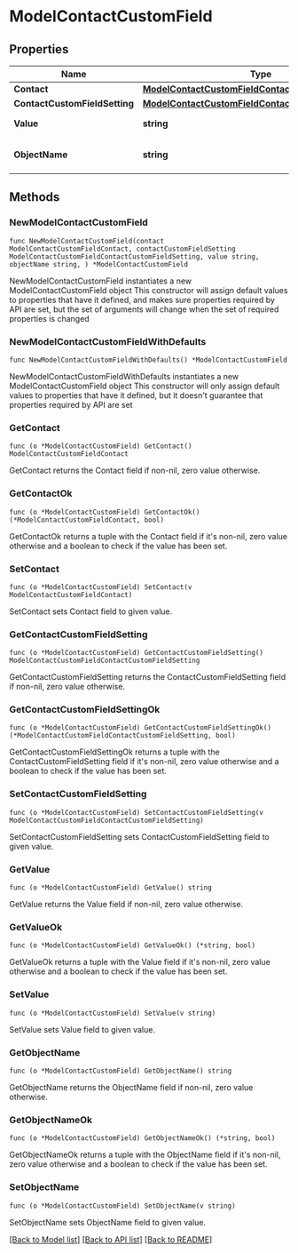 # ModelContactCustomField

## Properties

Name | Type | Description | Notes
------------ | ------------- | ------------- | -------------
**Contact** | [**ModelContactCustomFieldContact**](ModelContactCustomFieldContact.md) |  | 
**ContactCustomFieldSetting** | [**ModelContactCustomFieldContactCustomFieldSetting**](ModelContactCustomFieldContactCustomFieldSetting.md) |  | 
**Value** | **string** | The value of the contact field | 
**ObjectName** | **string** | Internal object name which is &#39;ContactCustomField&#39;. | 

## Methods

### NewModelContactCustomField

`func NewModelContactCustomField(contact ModelContactCustomFieldContact, contactCustomFieldSetting ModelContactCustomFieldContactCustomFieldSetting, value string, objectName string, ) *ModelContactCustomField`

NewModelContactCustomField instantiates a new ModelContactCustomField object
This constructor will assign default values to properties that have it defined,
and makes sure properties required by API are set, but the set of arguments
will change when the set of required properties is changed

### NewModelContactCustomFieldWithDefaults

`func NewModelContactCustomFieldWithDefaults() *ModelContactCustomField`

NewModelContactCustomFieldWithDefaults instantiates a new ModelContactCustomField object
This constructor will only assign default values to properties that have it defined,
but it doesn't guarantee that properties required by API are set

### GetContact

`func (o *ModelContactCustomField) GetContact() ModelContactCustomFieldContact`

GetContact returns the Contact field if non-nil, zero value otherwise.

### GetContactOk

`func (o *ModelContactCustomField) GetContactOk() (*ModelContactCustomFieldContact, bool)`

GetContactOk returns a tuple with the Contact field if it's non-nil, zero value otherwise
and a boolean to check if the value has been set.

### SetContact

`func (o *ModelContactCustomField) SetContact(v ModelContactCustomFieldContact)`

SetContact sets Contact field to given value.


### GetContactCustomFieldSetting

`func (o *ModelContactCustomField) GetContactCustomFieldSetting() ModelContactCustomFieldContactCustomFieldSetting`

GetContactCustomFieldSetting returns the ContactCustomFieldSetting field if non-nil, zero value otherwise.

### GetContactCustomFieldSettingOk

`func (o *ModelContactCustomField) GetContactCustomFieldSettingOk() (*ModelContactCustomFieldContactCustomFieldSetting, bool)`

GetContactCustomFieldSettingOk returns a tuple with the ContactCustomFieldSetting field if it's non-nil, zero value otherwise
and a boolean to check if the value has been set.

### SetContactCustomFieldSetting

`func (o *ModelContactCustomField) SetContactCustomFieldSetting(v ModelContactCustomFieldContactCustomFieldSetting)`

SetContactCustomFieldSetting sets ContactCustomFieldSetting field to given value.


### GetValue

`func (o *ModelContactCustomField) GetValue() string`

GetValue returns the Value field if non-nil, zero value otherwise.

### GetValueOk

`func (o *ModelContactCustomField) GetValueOk() (*string, bool)`

GetValueOk returns a tuple with the Value field if it's non-nil, zero value otherwise
and a boolean to check if the value has been set.

### SetValue

`func (o *ModelContactCustomField) SetValue(v string)`

SetValue sets Value field to given value.


### GetObjectName

`func (o *ModelContactCustomField) GetObjectName() string`

GetObjectName returns the ObjectName field if non-nil, zero value otherwise.

### GetObjectNameOk

`func (o *ModelContactCustomField) GetObjectNameOk() (*string, bool)`

GetObjectNameOk returns a tuple with the ObjectName field if it's non-nil, zero value otherwise
and a boolean to check if the value has been set.

### SetObjectName

`func (o *ModelContactCustomField) SetObjectName(v string)`

SetObjectName sets ObjectName field to given value.



[[Back to Model list]](../README.md#documentation-for-models) [[Back to API list]](../README.md#documentation-for-api-endpoints) [[Back to README]](../README.md)


